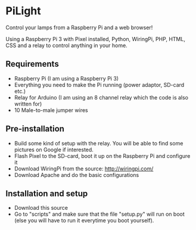 # PiLight
Control your lamps from a Raspberry Pi and a web browser!

Using a Raspberry Pi 3 with Pixel installed, Python, WiringPi, PHP, HTML, CSS and a relay to control anything in your home. 


## Requirements
- Raspberry Pi (I am using a Raspberry Pi 3)
- Everything you need to make the Pi running (power adaptor, SD-card etc.)
- Relay for Arduino (I am using an 8 channel relay which the code is also written for)
- 10 Male-to-male jumper wires


## Pre-installation 
- Build some kind of setup with the relay. You will be able to find some pictures on Google if interested.
- Flash Pixel to the SD-card, boot it up on the Raspberry Pi and configure it
- Download WiringPi from the source: http://wiringpi.com/
- Download Apache and do the basic configurations


## Installation and setup
- Download this source
- Go to "scripts" and make sure that the file "setup.py" will run on boot (else you will have to run it everytime you boot yourself).

